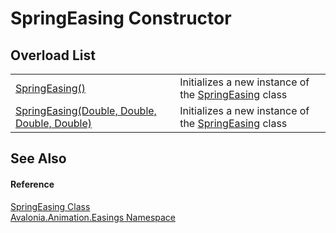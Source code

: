 # SpringEasing Constructor


## Overload List
<table>
<tr>
<td><a href="M_Avalonia_Animation_Easings_SpringEasing__ctor">SpringEasing()</a></td>
<td>Initializes a new instance of the <a href="T_Avalonia_Animation_Easings_SpringEasing">SpringEasing</a> class</td>
</tr>
<tr>
<td><a href="M_Avalonia_Animation_Easings_SpringEasing__ctor_1">SpringEasing(Double, Double, Double, Double)</a></td>
<td>Initializes a new instance of the <a href="T_Avalonia_Animation_Easings_SpringEasing">SpringEasing</a> class</td>
</tr>
</table>

## See Also


#### Reference
<a href="T_Avalonia_Animation_Easings_SpringEasing">SpringEasing Class</a>  
<a href="N_Avalonia_Animation_Easings">Avalonia.Animation.Easings Namespace</a>  
